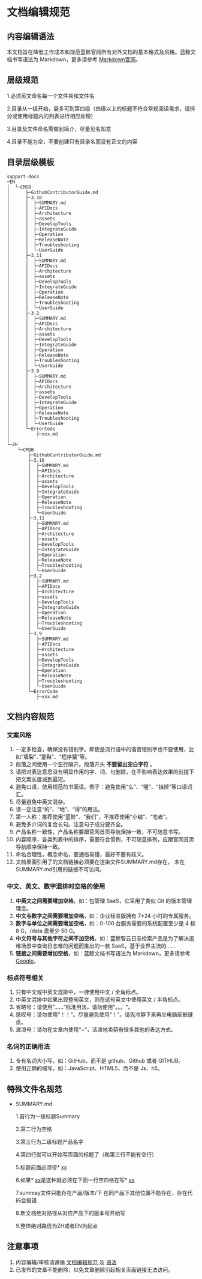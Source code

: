 # 文档编辑规范

## 内容编辑语法
本文档旨在降低工作成本和规范蓝鲸官网所有对外文档的基本格式及风格。蓝鲸文档书写语法为 Markdown，更多请参考 [Markdown官网](http://markdown.p2hp.com/basic-syntax/)。


## 层级规范
1.必须英文命名每一个文件夹和文件名

2.目录从一级开始，最多可到第四级（四级以上的标题不符合常规阅读需求，请拆分或使用标题内的列表进行相应处理）

3.目录及文件命名需做到简介，尽量见名知意

4.目录不能为空，不要创建只有目录名而没有正文的内容

## 目录层级模板

```text
support-docs
─EN
│  └─CMDB
│      ├─GithubContributorGuide.md
│      ├─3.10
│      │  ├─SUMMARY.md
│      │  ├─APIDocs
│      │  ├─Architecture
│      │  ├─assets
│      │  ├─DevelopTools
│      │  ├─IntegrateGuide
│      │  ├─Operation
│      │  ├─ReleaseNote
│      │  ├─Troubleshooting
│      │  └─UserGuide
│      ├─3.11
│      │  ├─SUMMARY.md
│      │  ├─APIDocs
│      │  ├─Architecture
│      │  ├─assets
│      │  ├─DevelopTools
│      │  ├─IntegrateGuide
│      │  ├─Operation
│      │  ├─ReleaseNote
│      │  ├─Troubleshooting
│      │  └─UserGuide
│      ├─3.2
│      │  ├─SUMMARY.md
│      │  ├─APIDocs
│      │  ├─Architecture
│      │  ├─assets
│      │  ├─DevelopTools
│      │  ├─IntegrateGuide
│      │  ├─Operation
│      │  ├─ReleaseNote
│      │  ├─Troubleshooting
│      │  └─UserGuide
│      ├─3.9
│      │  ├─SUMMARY.md
│      │  ├─APIDocs
│      │  ├─Architecture
│      │  ├─assets
│      │  ├─DevelopTools
│      │  ├─IntegrateGuide
│      │  ├─Operation
│      │  ├─ReleaseNote
│      │  ├─Troubleshooting
│      │  └─UserGuide
│      └─ErrorCode
│          ├─xxx.md    
│
└─ZH
    └─CMDB
        ├─GithubContributorGuide.md
        ├─3.10
        │  ├─SUMMARY.md
        │  ├─APIDocs
        │  ├─Architecture
        │  ├─assets
        │  ├─DevelopTools
        │  ├─IntegrateGuide
        │  ├─Operation
        │  ├─ReleaseNote
        │  ├─Troubleshooting
        │  └─UserGuide
        ├─3.11
        │  ├─SUMMARY.md
        │  ├─APIDocs
        │  ├─Architecture
        │  ├─assets
        │  ├─DevelopTools
        │  ├─IntegrateGuide
        │  ├─Operation
        │  ├─ReleaseNote
        │  ├─Troubleshooting
        │  └─UserGuide
        ├─3.2
        │  ├─SUMMARY.md
        │  ├─APIDocs
        │  ├─Architecture
        │  ├─assets
        │  ├─DevelopTools
        │  ├─IntegrateGuide
        │  ├─Operation
        │  ├─ReleaseNote
        │  ├─Troubleshooting
        │  └─UserGuide
        ├─3.9
        │  ├─SUMMARY.md
        │  ├─APIDocs
        │  ├─Architecture
        │  ├─assets
        │  ├─DevelopTools
        │  ├─IntegrateGuide
        │  ├─Operation
        │  ├─ReleaseNote
        │  ├─Troubleshooting
        │  └─UserGuide
        └─ErrorCode
           ├─xxx.md    
```

## 文档内容规范

### 文案风格

1. 一定多检查，确保没有错别字。即使是流行语中的谐音错别字也不要使用，比如”墙裂”、”童鞋”、“程序猿”等。
2. 段落之间使用一个空行隔开。段落开头 **不要留出空白字符** 。
3. 请把对表达意思没有明显作用的字、词、句删除，在不影响表达效果的前提下把文案长度减到最短。
4. 避免口语，使用规范的书面语。例子：避免使用“么”、“喔”、“挂掉”等口语词汇。
5. 尽量避免中英文混杂。
6. 请一定注意“的”、“地”、“得”的用法。
7. 第一人称：推荐使用“蓝鲸”、“我们”，不推荐使用“小编”、“笔者”。
8. 避免多介词的复合长句。注意句子成分要齐全。
9. 产品名称一致性，产品名称要跟官网首页导航保持一致，不可随意书写。
10. 内容顺序，各类列表中的排序，需要符合惯例，不可随意排列，应跟官网首页导航顺序保持一致。
11. 命名合理性，概念命名，要通俗易懂，最好不要有歧义。
12. 文档里面引用了的文档链接必须要在渲染文件SUMMARY.md存在， 未在SUMMARY.md引用的链接不可访问。

### 中文、英文、数字混排时空格的使用

1. **中英文之间需要增加空格**，如：包管理 SaaS，它采用了类似 Git 的版本管理理念。
2. **中文与数字之间需要增加空格**，如：企业标准版拥有 7*24 小时的专属服务。
3. **数字与单位之间需要增加空格**，如：0-100 台服务需要的系统配置至少是 4 核 8 G，/data 盘至少 50 G。
4. **中文符号与其他字符之间不加空格**，如：蓝鲸智云日志检索产品是为了解决运维场景中查询日志难的问题而推出的一款 SaaS，基于业界主流的……
5. **链接之间需要增加空格**，如：蓝鲸文档书写语法为 Markdown，更多请参考 [Google](https://github.com/TencentBlueKing/BKDocs/blob/master/新文档中心格式要求)。

### 标点符号相关

1. 只有中文或中英文混排中，一律使用中文 / 全角标点。
2. 中英文混排中如果出现整句英文，则在这句英文中使用英文 / 半角标点。
3. 省略号：请使用”……“标准用法，请勿使用”。。。“。
4. 感叹号：请勿使用”！！“。尽量避免使用”！“。请先冷静下来再坐电脑前敲键盘。
5. 波浪号：请勿在文章内使用“~”，活泼地卖萌有很多其他的表达方式。

### 名词的正确用法

1. 专有名词大小写，如：GitHub，而不是 github、Github 或者 GITHUB。
2. 使用正确的缩写，如：JavaScript、HTML5，而不是 Js、h5。


## 特殊文件名规范

- SUMMARY.md

  1.首行为一级标题Summary

  2.第二行为空格

  3.第三行为二级标题产品名字

  4.第四行就可以开始写页面的标题了（和第三行不能有空行）

  5.标题前面必须带* [xx](xx/xx.md)

  6.如果* [xx]()是这种就必须在下面一行空四格在写* [xx](xx/xx.md)

  7.summay文件只能存在产品/版本/下 在同产品下其他位置不能存在，存在代码会报错

  8.新文档绝对路径从对应产品下的版本号开始写

  9.整体绝对路径为ZH或者EN为起点


## 注意事项

1. 内容编辑/审核请遵循 [文档编辑规范](#文档编辑规范) 及 [语法](http://markdown.p2hp.com/basic-syntax/)
2. 已发布的文章不能删除，以免文章删除引起相关页面链接无法访问。
